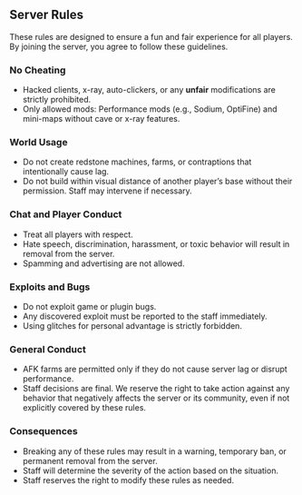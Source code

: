 
## Server Rules

These rules are designed to ensure a fun and fair experience for all players. By joining the server, you agree to follow these guidelines.

### No Cheating
- Hacked clients, x-ray, auto-clickers, or any **unfair** modifications are strictly prohibited.
- Only allowed mods: Performance mods (e.g., Sodium, OptiFine) and mini-maps without cave or x-ray features.

### World Usage
- Do not create redstone machines, farms, or contraptions that intentionally cause lag.
- Do not build within visual distance of another player’s base without their permission. Staff may intervene if necessary.

### Chat and Player Conduct
- Treat all players with respect.
- Hate speech, discrimination, harassment, or toxic behavior will result in removal from the server.
- Spamming and advertising are not allowed.

### Exploits and Bugs
- Do not exploit game or plugin bugs.
- Any discovered exploit must be reported to the staff immediately.
- Using glitches for personal advantage is strictly forbidden.

### General Conduct
- AFK farms are permitted only if they do not cause server lag or disrupt performance.
- Staff decisions are final. We reserve the right to take action against any behavior that negatively affects the server or its community, even if not explicitly covered by these rules.


### Consequences
- Breaking any of these rules may result in a warning, temporary ban, or permanent removal from the server.
- Staff will determine the severity of the action based on the situation.
- Staff reserves the right to modify these rules as needed.

